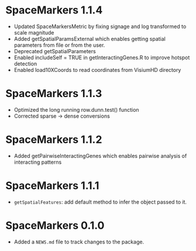# SpaceMarkers 1.1.4

* Updated SpaceMarkersMetric by fixing signage and log transformed to scale
magnitude
* Added getSpatialParamsExternal which enables getting spatial parameters
from file or from the user.
* Deprecated getSpatialParameters
* Enabled includeSelf = TRUE in getInteractingGenes.R to improve hotspot 
detection
* Enabled load10XCoords to read coordinates from VisiumHD directory

# SpaceMarkers 1.1.3

* Optimized the long running row.dunn.test() function
* Corrected sparse -> dense conversions

# SpaceMarkers 1.1.2

* Added getPairwiseInteractingGenes which enables pairwise analysis of 
interacting patterns 

# SpaceMarkers 1.1.1

* `getSpatialFeatures`: add default method to infer the object passed to it. 

# SpaceMarkers 0.1.0

* Added a `NEWS.md` file to track changes to the package.
